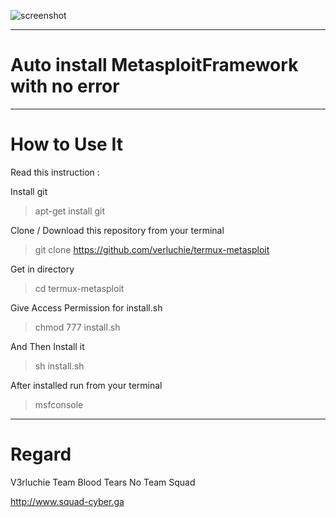![screenshot](https://2.bp.blogspot.com/-iflmrgWDkeY/WcLjEz8tAZI/AAAAAAAAAC0/wBF5nOKTVtAgDWnjbMGV0wsaKcIzhlBGwCLcBGAs/s1600/PicsArt_09-20-04.30.13.jpg)

______________________________________
# Auto install MetasploitFramework with no error

______________________________________
# How to Use It

Read this instruction :

Install git

> apt-get install git

Clone / Download this repository from your terminal

> git clone https://github.com/verluchie/termux-metasploit

Get in directory 

> cd termux-metasploit

Give Access Permission for install.sh

> chmod 777 install.sh

And Then Install it

> sh install.sh

After installed run from your terminal

> msfconsole

______________________________________
# Regard

V3rluchie Team Blood Tears No Team Squad

http://www.squad-cyber.ga
